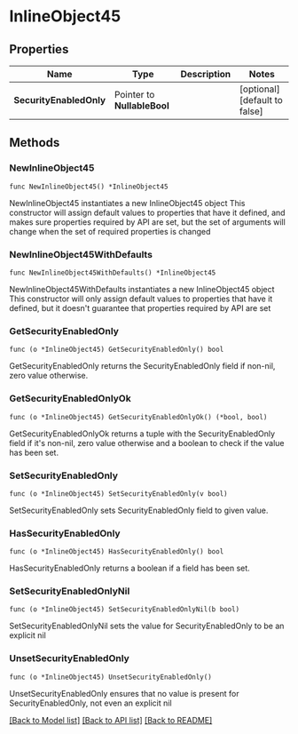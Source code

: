 # InlineObject45

## Properties

Name | Type | Description | Notes
------------ | ------------- | ------------- | -------------
**SecurityEnabledOnly** | Pointer to **NullableBool** |  | [optional] [default to false]

## Methods

### NewInlineObject45

`func NewInlineObject45() *InlineObject45`

NewInlineObject45 instantiates a new InlineObject45 object
This constructor will assign default values to properties that have it defined,
and makes sure properties required by API are set, but the set of arguments
will change when the set of required properties is changed

### NewInlineObject45WithDefaults

`func NewInlineObject45WithDefaults() *InlineObject45`

NewInlineObject45WithDefaults instantiates a new InlineObject45 object
This constructor will only assign default values to properties that have it defined,
but it doesn't guarantee that properties required by API are set

### GetSecurityEnabledOnly

`func (o *InlineObject45) GetSecurityEnabledOnly() bool`

GetSecurityEnabledOnly returns the SecurityEnabledOnly field if non-nil, zero value otherwise.

### GetSecurityEnabledOnlyOk

`func (o *InlineObject45) GetSecurityEnabledOnlyOk() (*bool, bool)`

GetSecurityEnabledOnlyOk returns a tuple with the SecurityEnabledOnly field if it's non-nil, zero value otherwise
and a boolean to check if the value has been set.

### SetSecurityEnabledOnly

`func (o *InlineObject45) SetSecurityEnabledOnly(v bool)`

SetSecurityEnabledOnly sets SecurityEnabledOnly field to given value.

### HasSecurityEnabledOnly

`func (o *InlineObject45) HasSecurityEnabledOnly() bool`

HasSecurityEnabledOnly returns a boolean if a field has been set.

### SetSecurityEnabledOnlyNil

`func (o *InlineObject45) SetSecurityEnabledOnlyNil(b bool)`

 SetSecurityEnabledOnlyNil sets the value for SecurityEnabledOnly to be an explicit nil

### UnsetSecurityEnabledOnly
`func (o *InlineObject45) UnsetSecurityEnabledOnly()`

UnsetSecurityEnabledOnly ensures that no value is present for SecurityEnabledOnly, not even an explicit nil

[[Back to Model list]](../README.md#documentation-for-models) [[Back to API list]](../README.md#documentation-for-api-endpoints) [[Back to README]](../README.md)


